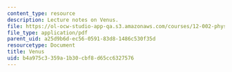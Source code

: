 ```yaml
---
content_type: resource
description: Lecture notes on Venus.
file: https://ol-ocw-studio-app-qa.s3.amazonaws.com/courses/12-002-physics-and-chemistry-of-the-terrestrial-planets-fall-2008/b4a975c3359a1b30cbf8d65cc6327576_MIT12_002f08_lec34.pdf
file_type: application/pdf
parent_uid: a25d9b6d-ec56-0591-83d8-1486c530f35d
resourcetype: Document
title: Venus
uid: b4a975c3-359a-1b30-cbf8-d65cc6327576
---
```

